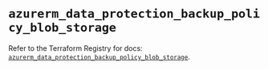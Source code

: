 # `azurerm_data_protection_backup_policy_blob_storage`

Refer to the Terraform Registry for docs: [`azurerm_data_protection_backup_policy_blob_storage`](https://registry.terraform.io/providers/hashicorp/azurerm/4.4.0/docs/resources/data_protection_backup_policy_blob_storage).
